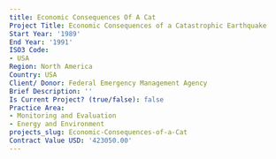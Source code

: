 ```yaml
---
title: Economic Consequences Of A Cat
Project Title: Economic Consequences of a Catastrophic Earthquake
Start Year: '1989'
End Year: '1991'
ISO3 Code:
- USA
Region: North America
Country: USA
Client/ Donor: Federal Emergency Management Agency
Brief Description: ''
Is Current Project? (true/false): false
Practice Area:
- Monitoring and Evaluation
- Energy and Environment
projects_slug: Economic-Consequences-of-a-Cat
Contract Value USD: '423050.00'
---
```


